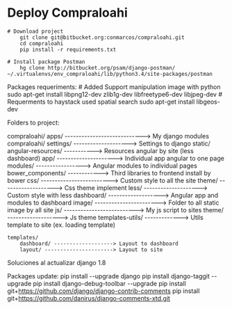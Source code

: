 # Deploy Compraloahi

    # Download project
        git clone git@bitbucket.org:conmarcos/compraloahi.git
        cd compraloahi
        pip install -r requirements.txt

    # Install package Postman
	    hg clone http://bitbucket.org/psam/django-postman/ ~/.virtualenvs/env_compraloahi/lib/python3.4/site-packages/postman


Packages requeriments:
    # Added Support manipulation image with python
        sudo apt-get install libpng12-dev zlib1g-dev libfreetype6-dev libjpeg-dev
    # Requerments to haystack used spatial search
	    sudo apt-get install libgeos-dev



Folders to project:

compraloahi/
    apps/ ----------------------------> My django modules
    compraloahi/
        settings/ --------------------> Settings to django
    static/
        angular-resources/ -----------> Resources angular by site (less dashboard)
            app/ ---------------------> Individual app angular to one page
            modules/ -----------------> Angular modules to individual pages
        bower_components/ ------------> Third libraries to frontend install by bower
        css/ -------------------------> Custom style to all the site
            theme/ -------------------> Css theme implement
            less/ --------------------> Custom style with less
        dashboard/ -------------------> Angular app and modules to dashboard
        image/ -----------------------> Folder to all static image by all site
        js/ --------------------------> My js script to sites
            theme/ -------------------> Js theme
        templates-utils/ -------------> Utils template to site (ex. loading template)

    templates/
        dashboard/ -------------------> Layout to dashboard
        layout/ ----------------------> Layout to site




Soluciones al actualizar django 1.8

Packages update:
   pip install --upgrade django
   pip install django-taggit --upgrade
   pip install django-debug-toolbar --upgrade
   pip install git+https://github.com/django/django-contrib-comments
   pip install git+https://github.com/danirus/django-comments-xtd.git